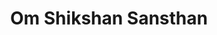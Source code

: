---
title: "Om Shikshan Sansthan"
url: /barodiya/om-shikshan-sansthan/
shop: interior decoration
---
